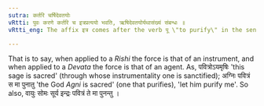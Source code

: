```yaml
---
sutra: कर्तरि चर्षिदेवतयोः
vRtti: पुवः करणे कर्तरि च इत्रप्रत्ययो भवति, ऋषिदेवतयोर्यथासंख्यं संबन्धः ॥
vRtti_eng: The affix इत्र comes after the verb पू \"to purify\" in the sense of \"the agent or the instrument\" when it is respectively employed in connection with a sage or a diety.

---
```

That is to say, when applied to a _Rishi_ the force is that of an instrument, and when applied to a _Devata_ the force is that of an agent. As, पवित्रोऽयमृषिः 'this sage is sacred' (through whose instrumentality one is sanctified); अग्निः पवित्रं स मा पुनातु 'the God _Agni_ is sacred' (one that purifies), 'let him purify me'. So also, वायुः सोमः सूर्य इन्द्रः पवित्रं ते मा पुनन्तु ।